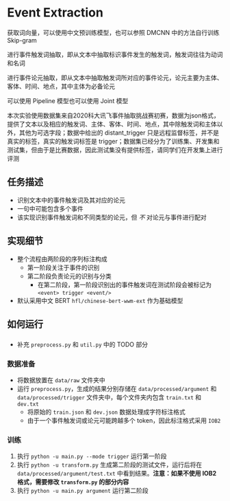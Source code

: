 # Event Extraction

获取词向量，可以使用中文预训练模型，也可以参照 DMCNN 中的方法自行训练 Skip-gram

进行事件触发词抽取，即从文本中抽取标识事件发生的触发词，触发词往往为动词和名词

进行事件论元抽取，即从文本中抽取触发词所对应的事件论元，论元主要为主体、客体、时间、地点，其中主体为必备论元

可以使用 Pipeline 模型也可以使用 Joint 模型

本次实验使用数据集来自2020科大讯飞事件抽取挑战赛初赛，数据为json格式，提供了文本以及相应的触发词、主体、客体、时间、地点，其中除触发词和主体以外，其他为可选字段；数据中给出的 distant_trigger 只是远程监督标签，并不是真实的标签，真实的触发词标签是 trigger；数据集已经分为了训练集、开发集和测试集，但由于是比赛数据，因此测试集没有提供标签，请同学们在开发集上进行评测

## 任务描述
- 识别文本中的事件触发词及其对应的论元
- 一句中可能包含多个事件
- 该实现识别事件触发词和不同类型的论元，但 *不* 对论元与事件进行配对

## 实现细节
- 整个流程由两阶段的序列标注构成
    - 第一阶段关注于事件的识别
    - 第二阶段负责论元的识别与分类
        - 在第二阶段，第一阶段识别出的事件触发词在测试阶段会被标记为 `<event> trigger <event/>`
- 默认采用中文 BERT `hfl/chinese-bert-wwm-ext` 作为基础模型

## 如何运行
###
- 补充 `preprocess.py` 和 `util.py` 中的 TODO 部分

### 数据准备
- 将数据放置在 `data/raw` 文件夹中
- 运行 `preprocess.py`，生成的结果分别存储在 `data/processed/argument` 和 `data/processed/trigger` 文件夹中，每个文件夹内包含 `train.txt` 和 `dev.txt`
    - 将原始的 `train.json` 和 `dev.json` 数据处理成字符标注格式
    - 由于一个事件触发词或论元可能跨越多个 token，因此标注格式采用 `IOB2`

### 训练
1. 执行 `python -u main.py --mode trigger` 运行第一阶段 
2. 执行 `python -u transform.py` 生成第二阶段的测试文件，运行后将在 `data/processed/argument/test.txt` 中看到结果。**注意：如果不使用 IOB2 格式，需要修改 `transform.py` 的部分内容**
3. 执行 `python -u main.py argument` 运行第二阶段
